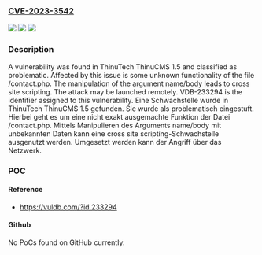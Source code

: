 ### [CVE-2023-3542](https://cve.mitre.org/cgi-bin/cvename.cgi?name=CVE-2023-3542)
![](https://img.shields.io/static/v1?label=Product&message=ThinuCMS&color=blue)
![](https://img.shields.io/static/v1?label=Version&message=1.5%20&color=brightgreen)
![](https://img.shields.io/static/v1?label=Vulnerability&message=CWE-79%20Cross%20Site%20Scripting&color=brightgreen)

### Description

A vulnerability was found in ThinuTech ThinuCMS 1.5 and classified as problematic. Affected by this issue is some unknown functionality of the file /contact.php. The manipulation of the argument name/body leads to cross site scripting. The attack may be launched remotely. VDB-233294 is the identifier assigned to this vulnerability.
Eine Schwachstelle wurde in ThinuTech ThinuCMS 1.5 gefunden. Sie wurde als problematisch eingestuft. Hierbei geht es um eine nicht exakt ausgemachte Funktion der Datei /contact.php. Mittels Manipulieren des Arguments name/body mit unbekannten Daten kann eine cross site scripting-Schwachstelle ausgenutzt werden. Umgesetzt werden kann der Angriff über das Netzwerk.

### POC

#### Reference
- https://vuldb.com/?id.233294

#### Github
No PoCs found on GitHub currently.

